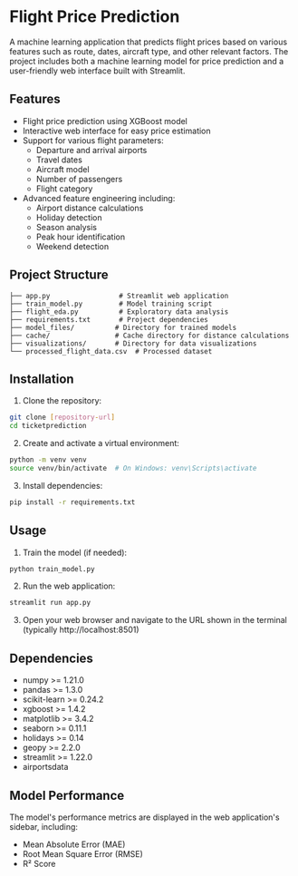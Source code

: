 # Flight Price Prediction

A machine learning application that predicts flight prices based on various features such as route, dates, aircraft type, and other relevant factors. The project includes both a machine learning model for price prediction and a user-friendly web interface built with Streamlit.

## Features

- Flight price prediction using XGBoost model
- Interactive web interface for easy price estimation
- Support for various flight parameters:
  - Departure and arrival airports
  - Travel dates
  - Aircraft model
  - Number of passengers
  - Flight category
- Advanced feature engineering including:
  - Airport distance calculations
  - Holiday detection
  - Season analysis
  - Peak hour identification
  - Weekend detection

## Project Structure

```
├── app.py                 # Streamlit web application
├── train_model.py         # Model training script
├── flight_eda.py          # Exploratory data analysis
├── requirements.txt       # Project dependencies
├── model_files/          # Directory for trained models
├── cache/                # Cache directory for distance calculations
├── visualizations/       # Directory for data visualizations
└── processed_flight_data.csv  # Processed dataset
```

## Installation

1. Clone the repository:
```bash
git clone [repository-url]
cd ticketprediction
```

2. Create and activate a virtual environment:
```bash
python -m venv venv
source venv/bin/activate  # On Windows: venv\Scripts\activate
```

3. Install dependencies:
```bash
pip install -r requirements.txt
```

## Usage

1. Train the model (if needed):
```bash
python train_model.py
```

2. Run the web application:
```bash
streamlit run app.py
```

3. Open your web browser and navigate to the URL shown in the terminal (typically http://localhost:8501)

## Dependencies

- numpy >= 1.21.0
- pandas >= 1.3.0
- scikit-learn >= 0.24.2
- xgboost >= 1.4.2
- matplotlib >= 3.4.2
- seaborn >= 0.11.1
- holidays >= 0.14
- geopy >= 2.2.0
- streamlit >= 1.22.0
- airportsdata

## Model Performance

The model's performance metrics are displayed in the web application's sidebar, including:
- Mean Absolute Error (MAE)
- Root Mean Square Error (RMSE)
- R² Score
